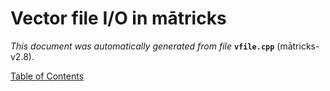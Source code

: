 
# Vector file I/O in mātricks
_This document was automatically generated from file_ **`vfile.cpp`** (mātricks-v2.8).


[Table of Contents](README.md)
